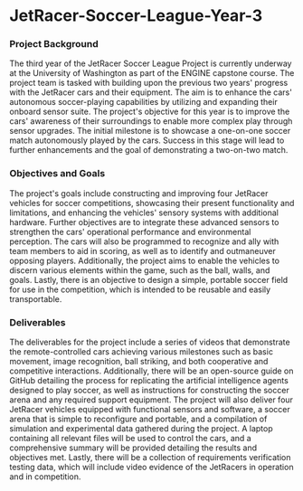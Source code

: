 # JetRacer-Soccer-League-Year-3

### Project Background
The third year of the JetRacer Soccer League Project is currently underway at the University of Washington as part of the ENGINE capstone course. The project team is tasked with building upon the previous two years' progress with the JetRacer cars and their equipment. The aim is to enhance the cars' autonomous soccer-playing capabilities by utilizing and expanding their onboard sensor suite. The project's objective for this year is to improve the cars' awareness of their surroundings to enable more complex play through sensor upgrades. The initial milestone is to showcase a one-on-one soccer match autonomously played by the cars. Success in this stage will lead to further enhancements and the goal of demonstrating a two-on-two match.

### Objectives and Goals
The project's goals include constructing and improving four JetRacer vehicles for soccer competitions, showcasing their present functionality and limitations, and enhancing the vehicles' sensory systems with additional hardware. Further objectives are to integrate these advanced sensors to strengthen the cars' operational performance and environmental perception. The cars will also be programmed to recognize and ally with team members to aid in scoring, as well as to identify and outmaneuver opposing players. Additionally, the project aims to enable the vehicles to discern various elements within the game, such as the ball, walls, and goals. Lastly, there is an objective to design a simple, portable soccer field for use in the competition, which is intended to be reusable and easily transportable.

### Deliverables
The deliverables for the project include a series of videos that demonstrate the remote-controlled cars achieving various milestones such as basic movement, image recognition, ball striking, and both cooperative and competitive interactions. Additionally, there will be an open-source guide on GitHub detailing the process for replicating the artificial intelligence agents designed to play soccer, as well as instructions for constructing the soccer arena and any required support equipment. The project will also deliver four JetRacer vehicles equipped with functional sensors and software, a soccer arena that is simple to reconfigure and portable, and a compilation of simulation and experimental data gathered during the project. A laptop containing all relevant files will be used to control the cars, and a comprehensive summary will be provided detailing the results and objectives met. Lastly, there will be a collection of requirements verification testing data, which will include video evidence of the JetRacers in operation and in competition.
